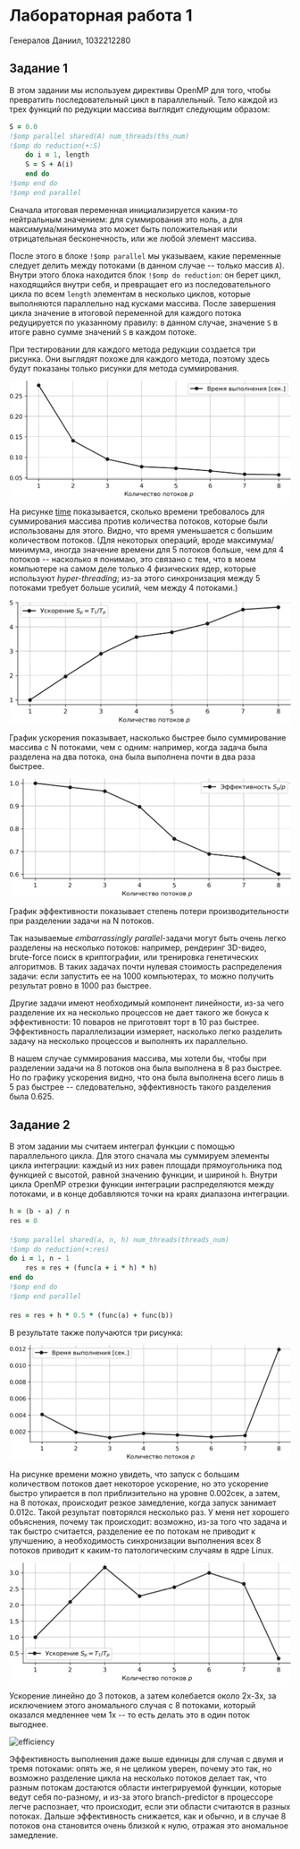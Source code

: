 # Лабораторная работа 1

Генералов Даниил, 1032212280

## Задание 1

В этом задании мы используем директивы OpenMP для того, чтобы превратить последовательный цикл в параллельный.
Тело каждой из трех функций по редукции массива выглядит следующим образом:

```f90
S = 0.0
!$omp parallel shared(A) num_threads(ths_num)
!$omp do reduction(+:S)
    do i = 1, length
    S = S + A(i)
    end do
!$omp end do
!$omp end parallel
```

Сначала итоговая переменная инициализируется каким-то нейтральным значением:
для суммирования это ноль, а для максимума/минимума это может быть положительная или отрицательная бесконечность,
или же любой элемент массива.

После этого в блоке `!$omp parallel` мы указываем, какие переменные следует делить между потоками (в данном случае -- только массив `A`).
Внутри этого блока находится блок `!$omp do reduction`: он берет цикл, находящийся внутри себя,
и превращает его из последовательного цикла по всем `length` элементам в несколько циклов, которые выполняются параллельно над кусками массива.
После завершения цикла значение в итоговой переменной для каждого потока редуцируется по указанному правилу:
в данном случае, значение `S` в итоге равно сумме значений `S` в каждом потоке.

При тестировании для каждого метода редукции создается три рисунка.
Они выглядят похоже для каждого метода, поэтому здесь будут показаны только рисунки для метода суммирования.

![time](lab2/imgs/reduction_sum/time.png)

На рисунке [time](lab2/imgs/reduction_sum/time.png) показывается, сколько времени требовалось для суммирования массива
против количества потоков, которые были использованы для этого. 
Видно, что время уменьшается с большим количеством потоков.
(Для некоторых операций, вроде максимума/минимума, иногда значение времени для 5 потоков больше, чем для 4 потоков --
насколько я понимаю, это связано с тем, что в моем компьютере на самом деле только 4 физических ядер,
которые используют _hyper-threading_; из-за этого синхронизация между 5 потоками требует больше усилий, чем между 4 потоками.)

![speedup](lab2/imgs/reduction_sum/speedup.png)

График ускорения показывает, насколько быстрее было суммирование массива с N потоками, чем с одним:
например, когда задача была разделена на два потока, она была выполнена почти в два раза быстрее.

![effectiveness](lab2/imgs/reduction_sum/effectiveness.png)

График эффективности показывает степень потери производительности при разделении задачи на N потоков.

Так называемые _embarrassingly parallel_-задачи могут быть очень легко разделены на несколько потоков:
например, рендеринг 3D-видео, brute-force поиск в криптографии, или тренировка генетических алгоритмов.
В таких задачах почти нулевая стоимость распределения задачи: если запустить ее на 1000 компьютерах, то можно получить результат ровно в 1000 раз быстрее.

Другие задачи имеют необходимый компонент линейности, из-за чего разделение их на несколько процессов не дает такого же бонуса к эффективности:
10 поваров не приготовят торт в 10 раз быстрее.
Эффективность параллелизации измеряет, насколько легко разделить задачу на несколько процессов и выполнять их параллельно.

В нашем случае суммирования массива, мы хотели бы, чтобы при разделении задачи на 8 потоков она была выполнена в 8 раз быстрее.
Но по графику ускорения видно, что она была выполнена всего лишь в 5 раз быстрее --
следовательно, эффективность такого разделения была 0.625. 

## Задание 2

В этом задании мы считаем интеграл функции с помощью параллельного цикла.
Для этого сначала мы суммируем элементы цикла интеграции:
каждый из них равен площади прямоугольника под функцией с высотой, равной значению функции, и шириной `h`.
Внутри цикла OpenMP отрезки функции интеграции распределяются между потоками,
и в конце добавляются точки на краях диапазона интеграции.

```f90
h = (b - a) / n
res = 0

!$omp parallel shared(a, n, h) num_threads(threads_num)
!$omp do reduction(+:res)
do i = 1, n - 1
    res = res + (func(a + i * h) * h)
end do
!$omp end do
!$omp end parallel

res = res + h * 0.5 * (func(a) + func(b))
```

В результате также получаются три рисунка:

![time](lab2/imgs/trapezoidal/time.png)

На рисунке времени можно увидеть, что запуск с большим количеством потоков дает некоторое ускорение, но это ускорение быстро упирается в пол приблизительно на уровне 0.002сек, а затем, на 8 потоках, происходит резкое замедление, когда запуск занимает 0.012с.
Такой результат повторялся несколько раз.
У меня нет хорошего объяснения, почему так происходит: 
возможно, из-за того что задача и так быстро считается, разделение ее по потокам не приводит к улучшению,
а необходимость синхронизации выполнения всех 8 потоков приводит к каким-то патологическим случаям в ядре Linux.

![speedup](lab2/imgs/trapezoidal/speedup.png)

Ускорение линейно до 3 потоков, а затем колебается около 2x-3x, за исключением этого аномального случая с 8 потоками, который оказался медленнее чем 1x -- то есть делать это в один поток выгоднее.

![efficiency](lab2/imgs/trapezoidal/efficiency.png)

Эффективность выполнения даже выше единицы для случая с двумя и тремя потоками:
опять же, я не целиком уверен, почему это так,
но возможно разделение цикла на несколько потоков делает так,
что разным потокам достаются области интегрируемой функции, которые ведут себя по-разному,
и из-за этого branch-predictor в процессоре легче распознает, что происходит, если эти области считаются в разных потоках.
Дальше эффективность снижается, как и обычно,
и в случае 8 потоков она становится очень близкой к нулю,
отражая это аномальное замедление.
